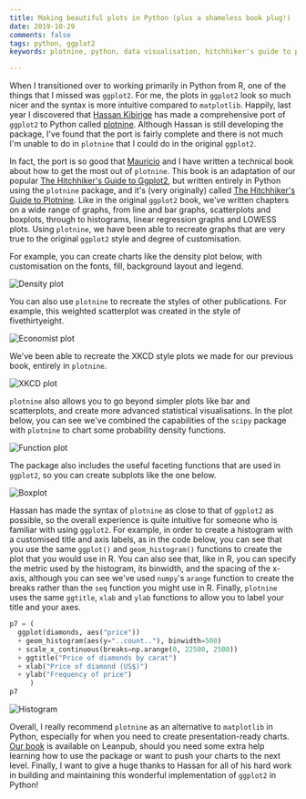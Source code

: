 ```yaml
---
title: Making beautiful plots in Python (plus a shameless book plug!)
date: 2019-10-29
comments: false
tags: python, ggplot2
keywords: plotnine, python, data visualisation, hitchhiker's guide to plotnine

---
```


When I transitioned over to working primarily in Python from R, one of the things that I missed was `ggplot2`. For me, the plots in `ggplot2` look so much nicer and the syntax is more intuitive compared to `matplotlib`. Happily, last year I discovered that [Hassan Kibirige](https://twitter.com/HKibirige) has made a comprehensive port of `ggplot2` to Python called [plotnine](https://plotnine.readthedocs.io/en/stable/). Although Hassan is still developing the package, I've found that the port is fairly complete and there is not much I'm unable to do in `plotnine` that I could do in the original `ggplot2`.

In fact, the port is so good that [Mauricio](https://pacha.hk/) and I have written a technical book about how to get the most out of `plotnine`. This book is an adaptation of our popular [The Hitchhiker's Guide to Ggplot2](https://leanpub.com/hitchhikers_ggplot2), but written entirely in Python using the `plotnine` package, and it's (very originally) called [The Hitchhiker's Guide to Plotnine](https://leanpub.com/plotnine-guide). Like in the original `ggplot2` book, we've written chapters on a wide range of graphs, from line and bar graphs, scatterplots and boxplots, through to histograms, linear regression graphs and LOWESS plots. Using `plotnine`, we have been able to recreate graphs that are very true to the original `ggplot2` style and degree of customisation. 

For example, you can create charts like the density plot below, with customisation on the fonts, fill, background layout and legend.

<img src="/figure/plotnine_density.png" title="Density plot" style="display: block; margin: auto;" />

You can also use `plotnine` to recreate the styles of other publications. For example, this weighted scatterplot was created in the style of fivethirtyeight.

<img src="/figure/plotnine_w_scatter.png" title="Economist plot" style="display: block; margin: auto;" />

We've been able to recreate the XKCD style plots we made for our previous book, entirely in `plotnine`.

<img src="/figure/plotnine_bar_chart.png" title="XKCD plot" style="display: block; margin: auto;" />

`plotnine` also allows you to go beyond simpler plots like bar and scatterplots, and create more advanced statistical visualisations. In the plot below, you can see we've combined the capabilities of the `scipy` package with `plotnine` to chart some probability density functions.

<img src="/figure/plotnine_function.png" title="Function plot" style="display: block; margin: auto;" />

The package also includes the useful faceting functions that are used in `ggplot2`, so you can create subplots like the one below.

<img src="/figure/plotnine_boxplot.png" title="Boxplot" style="display: block; margin: auto;" />

Hassan has made the syntax of `plotnine` as close to that of `ggplot2` as possible, so the overall experience is quite intuitive for someone who is familiar with using `ggplot2`. For example, in order to create a histogram with a customised title and axis labels, as in the code below, you can see that you use the same `ggplot()` and `geom_histogram()` functions to create the plot that you would use in R. You can also see that, like in R, you can specify the metric used by the histogram, its binwidth, and the spacing of the x-axis, although you can see we've used `numpy`'s `arange` function to create the breaks rather than the `seq` function you might use in R. Finally, `plotnine` uses the same `ggtitle`, `xlab` and `ylab` functions to allow you to label your title and your axes.

```python
p7 = (
  ggplot(diamonds, aes("price")) 
  + geom_histogram(aes(y="..count.."), binwidth=500) 
  + scale_x_continuous(breaks=np.arange(0, 22500, 2500)) 
  + ggtitle("Price of diamonds by carat") 
  + xlab("Price of diamond (US$)") 
  + ylab("Frequency of price")
     )
p7
```

<img src="/figure/plotnine_histogram.png" title="Histogram" style="display: block; margin: auto;" />

Overall, I really recommend `plotnine` as an alternative to `matplotlib`  in Python, especially for when you need to create presentation-ready charts. [Our book](https://leanpub.com/plotnine-guide) is available on Leanpub, should you need some extra help learning how to use the package or want to push your charts to the next level. Finally, I want to give a huge thanks to Hassan for all of his hard work in building and maintaining this wonderful implementation of `ggplot2` in Python!


